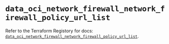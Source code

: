 # `data_oci_network_firewall_network_firewall_policy_url_list`

Refer to the Terraform Registory for docs: [`data_oci_network_firewall_network_firewall_policy_url_list`](https://registry.terraform.io/providers/oracle/oci/6.18.0/docs/data-sources/network_firewall_network_firewall_policy_url_list).
